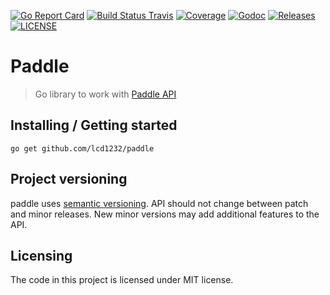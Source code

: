 [![Go Report Card](https://goreportcard.com/badge/github.com/lcd1232/paddle?style=flat-square)](https://goreportcard.com/report/github.com/lcd1232/paddle)
[![Build Status Travis](https://img.shields.io/travis/lcd1232/paddle)](https://travis-ci.org/lcd1232/paddle)
[![Coverage](https://img.shields.io/codecov/c/github/lcd1232/paddle)](https://codecov.io/gh/lcd1232/paddle)
[![Godoc](http://img.shields.io/badge/go-documentation-blue.svg?style=flat-square)](https://pkg.go.dev/github.com/lcd1232/paddle)
[![Releases](https://img.shields.io/github/v/tag/lcd1232/paddle.svg?style=flat-square)](https://github.com/lcd1232/paddle/releases)
[![LICENSE](https://img.shields.io/github/license/lcd1232/paddle)]((https://github.com/lcd1232/paddle/blob/master/LICENSE))
# Paddle
> Go library to work with [Paddle API](https://developer.paddle.com/api-reference/intro)

## Installing / Getting started

```shell
go get github.com/lcd1232/paddle
```

## Project versioning

paddle uses [semantic versioning](http://semver.org).
API should not change between patch and minor releases.
New minor versions may add additional features to the API.

## Licensing

The code in this project is licensed under MIT license.
